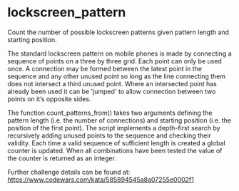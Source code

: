 # lockscreen_pattern
Count the number of possible lockscreen patterns given pattern length and starting position.

The standard lockscreen pattern on mobile phones is made by connecting a sequence of points on a three by three grid. Each point can only be used once. A connection may be formed between the latest point in the sequence and any other unused point so long as the line connecting them does not intersect a third unused point. Where an intersected point has already been used it can be 'jumped' to allow connection between two points on it’s opposite sides.

The function count_patterns_from() takes two arguments defining the pattern length (i.e. the number of connections) and starting position (i.e. the position of the first point). The script implements a depth-first search by recursively adding unused points to the sequence and checking their validity. Each time a valid sequence of sufficient length is created a global counter is updated. When all combinations have been tested the value of the counter is returned as an integer.

Further challenge details can be found at: https://www.codewars.com/kata/585894545a8a07255e0002f1

